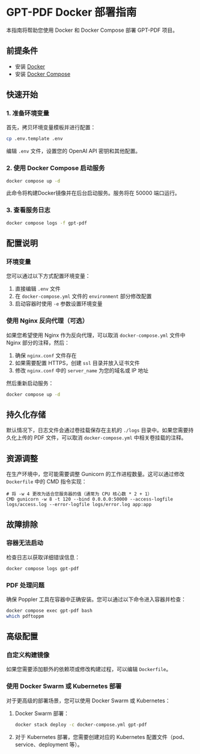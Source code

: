# GPT-PDF Docker 部署指南

本指南将帮助您使用 Docker 和 Docker Compose 部署 GPT-PDF 项目。

## 前提条件

- 安装 [Docker](https://docs.docker.com/get-docker/)
- 安装 [Docker Compose](https://docs.docker.com/compose/install/)

## 快速开始

### 1. 准备环境变量

首先，拷贝环境变量模板并进行配置：

```bash
cp .env.template .env
```

编辑 `.env` 文件，设置您的 OpenAI API 密钥和其他配置。

### 2. 使用 Docker Compose 启动服务

```bash
docker compose up -d
```

此命令将构建Docker镜像并在后台启动服务。服务将在 50000 端口运行。

### 3. 查看服务日志

```bash
docker compose logs -f gpt-pdf
```

## 配置说明

### 环境变量

您可以通过以下方式配置环境变量：

1. 直接编辑 `.env` 文件
2. 在 `docker-compose.yml` 文件的 `environment` 部分修改配置
3. 启动容器时使用 `-e` 参数设置环境变量

### 使用 Nginx 反向代理（可选）

如果您希望使用 Nginx 作为反向代理，可以取消 `docker-compose.yml` 文件中 Nginx 部分的注释，然后：

1. 确保 `nginx.conf` 文件存在
2. 如果需要配置 HTTPS，创建 `ssl` 目录并放入证书文件
3. 修改 `nginx.conf` 中的 `server_name` 为您的域名或 IP 地址

然后重新启动服务：

```bash
docker compose up -d
```

## 持久化存储

默认情况下，日志文件会通过卷挂载保存在主机的 `./logs` 目录中。如果您需要持久化上传的 PDF 文件，可以取消 `docker-compose.yml` 中相关卷挂载的注释。

## 资源调整

在生产环境中，您可能需要调整 Gunicorn 的工作进程数量。这可以通过修改 `Dockerfile` 中的 CMD 指令实现：

```
# 将 -w 4 更改为适合您服务器的值（通常为 CPU 核心数 * 2 + 1）
CMD gunicorn -w 8 -t 120 --bind 0.0.0.0:50000 --access-logfile logs/access.log --error-logfile logs/error.log app:app
```

## 故障排除

### 容器无法启动

检查日志以获取详细错误信息：

```bash
docker compose logs gpt-pdf
```

### PDF 处理问题

确保 Poppler 工具在容器中正确安装。您可以通过以下命令进入容器并检查：

```bash
docker compose exec gpt-pdf bash
which pdftoppm
```

## 高级配置

### 自定义构建镜像

如果您需要添加额外的依赖项或修改构建过程，可以编辑 `Dockerfile`。

### 使用 Docker Swarm 或 Kubernetes 部署

对于更高级的部署场景，您可以使用 Docker Swarm 或 Kubernetes：

1. Docker Swarm 部署：
   ```bash
   docker stack deploy -c docker-compose.yml gpt-pdf
   ```

2. 对于 Kubernetes 部署，您需要创建对应的 Kubernetes 配置文件（pod、service、deployment 等）。 